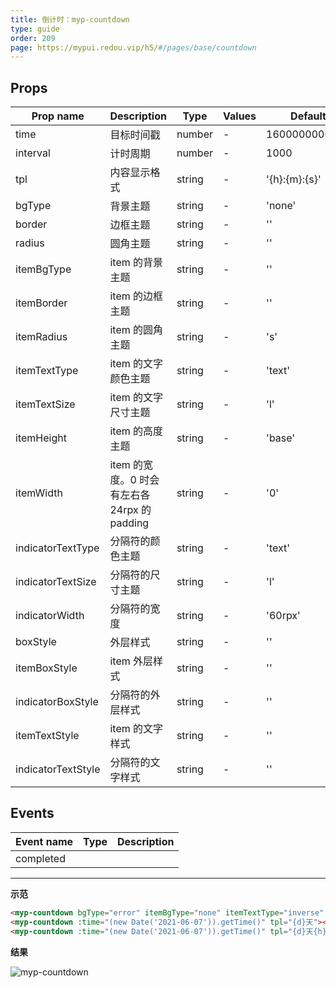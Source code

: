 ```yaml
---
title: 倒计时：myp-countdown
type: guide
order: 209
page: https://mypui.redou.vip/h5/#/pages/base/countdown
---
```


## Props

| Prop name          | Description                                  | Type   | Values | Default       |
| ------------------ | -------------------------------------------- | ------ | ------ | ------------- |
| time               | 目标时间戳                                   | number | -      | 1600000000000 |
| interval           | 计时周期                                     | number | -      | 1000          |
| tpl                | 内容显示格式                                 | string | -      | '{h}:{m}:{s}' |
| bgType             | 背景主题                                     | string | -      | 'none'        |
| border             | 边框主题                                     | string | -      | ''            |
| radius             | 圆角主题                                     | string | -      | ''            |
| itemBgType         | item 的背景主题                              | string | -      | ''            |
| itemBorder         | item 的边框主题                              | string | -      | ''            |
| itemRadius         | item 的圆角主题                              | string | -      | 's'           |
| itemTextType       | item 的文字颜色主题                          | string | -      | 'text'        |
| itemTextSize       | item 的文字尺寸主题                          | string | -      | 'l'           |
| itemHeight         | item 的高度主题                              | string | -      | 'base'        |
| itemWidth          | item 的宽度。0 时会有左右各 24rpx 的 padding | string | -      | '0'           |
| indicatorTextType  | 分隔符的颜色主题                             | string | -      | 'text'        |
| indicatorTextSize  | 分隔符的尺寸主题                             | string | -      | 'l'           |
| indicatorWidth     | 分隔符的宽度                                 | string | -      | '60rpx'       |
| boxStyle           | 外层样式                                     | string | -      | ''            |
| itemBoxStyle       | item 外层样式                                | string | -      | ''            |
| indicatorBoxStyle  | 分隔符的外层样式                             | string | -      | ''            |
| itemTextStyle      | item 的文字样式                              | string | -      | ''            |
| indicatorTextStyle | 分隔符的文字样式                             | string | -      | ''            |

## Events

| Event name | Type | Description |
| ---------- | ---- | ----------- |
| completed  |      |

---

**示范**

```html
<myp-countdown bgType="error" itemBgType="none" itemTextType="inverse" indicatorTextType="inverse" radius="base"></myp-countdown>
<myp-countdown :time="(new Date('2021-06-07')).getTime()" tpl="{d}天"></myp-countdown>
<myp-countdown :time="(new Date('2021-06-07')).getTime()" tpl="{d}天{h}时{m}分{s}秒"></myp-countdown>
```

**结果**

![myp-countdown](/images/countdown.jpeg)

